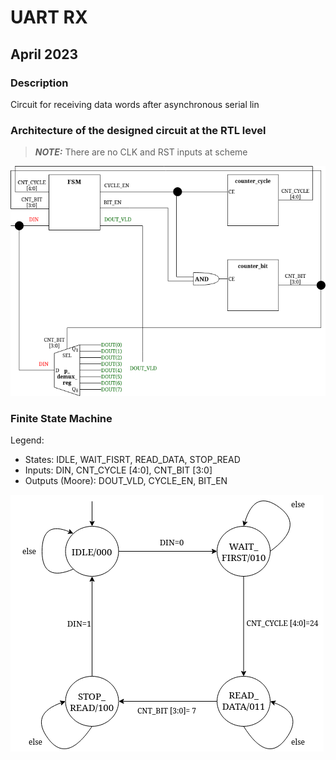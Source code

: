 # UART RX

## April 2023

### Description

Circuit for receiving data words after asynchronous serial lin

### Architecture of the designed circuit at the RTL level

> **_NOTE:_** There are no CLK and RST inputs at scheme

![Scheme picture](assets/uart.png)

### Finite State Machine

Legend:

- States: IDLE, WAIT_FISRT, READ_DATA, STOP_READ
- Inputs: DIN, CNT_CYCLE [4:0], CNT_BIT [3:0]
- Outputs (Moore): DOUT_VLD, CYCLE_EN, BIT_EN

![Scheme picture](assets/fsm.png)
